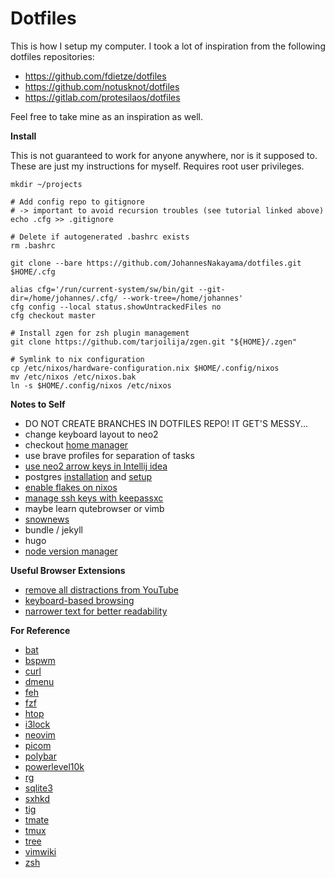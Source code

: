 # Dotfiles

This is how I setup my computer.
I took a lot of inspiration from the following dotfiles repositories:

* https://github.com/fdietze/dotfiles
* https://github.com/notusknot/dotfiles
* https://gitlab.com/protesilaos/dotfiles

Feel free to take mine as an inspiration as well.


**Install**

This is not guaranteed to work for anyone anywhere, nor is it supposed to.
These are just my instructions for myself.
Requires root user privileges.

```
mkdir ~/projects

# Add config repo to gitignore
# -> important to avoid recursion troubles (see tutorial linked above)
echo .cfg >> .gitignore

# Delete if autogenerated .bashrc exists
rm .bashrc

git clone --bare https://github.com/JohannesNakayama/dotfiles.git $HOME/.cfg

alias cfg='/run/current-system/sw/bin/git --git-dir=/home/johannes/.cfg/ --work-tree=/home/johannes'
cfg config --local status.showUntrackedFiles no
cfg checkout master

# Install zgen for zsh plugin management
git clone https://github.com/tarjoilija/zgen.git "${HOME}/.zgen"

# Symlink to nix configuration
cp /etc/nixos/hardware-configuration.nix $HOME/.config/nixos
mv /etc/nixos /etc/nixos.bak
ln -s $HOME/.config/nixos /etc/nixos
```

<!-- * install: -->
<!---->
<!-- ``` -->
<!-- sudo apt install \ -->
<!--     bat \ -->
<!--     bspwm \ -->
<!--     curl \ -->
<!--     dmenu \ -->
<!--     feh \ -->
<!--     fzf \ -->
<!--     git \ -->
<!--     htop \ -->
<!--     i3lock \ -->
<!--     imagemagick \ -->
<!--     neovim \ -->
<!--     picom \ -->
<!--     polybar \ -->
<!--     postgresql \ -->
<!--     postgresql-client \ -->
<!--     postgresql-contrib \ -->
<!--     python3-pip \ -->
<!--     ripgrep \ -->
<!--     sqlite3 \ -->
<!--     sxhkd \ -->
<!--     tig \ -->
<!--     tmate \ -->
<!--     tmux \ -->
<!--     tree \ -->
<!--     zsh \ -->
<!-- ``` -->
<!---->

<!-- * install: -->
<!--     * [brave browser](https://brave.com/linux/) -->
<!--     * [docker](https://docs.docker.com/engine/install/ubuntu/) -->

<!-- * [setup git](https://docs.github.com/en/get-started/quickstart/set-up-git) -->
<!--     * [setup authentication](https://docs.github.com/en/authentication/connecting-to-github-with-ssh/generating-a-new-ssh-key-and-adding-it-to-the-ssh-agent) -->
<!--     * [add ssh keys to github and gitlab](https://docs.github.com/en/authentication/connecting-to-github-with-ssh/adding-a-new-ssh-key-to-your-github-account) -->

<!-- * set login shell to zsh: -->
<!---->
<!-- ``` -->
<!-- chsh -s /bin/zsh -->
<!-- ``` -->

<!-- * [install dotfiles](https://www.atlassian.com/git/tutorials/dotfiles): -->
<!---->
<!-- ``` -->
<!-- alias config='/usr/bin/git --git-dir=$HOME/.cfg --work-tree=$HOME' -->
<!-- echo .cfg >> .gitignore  #  important to avoid recursion troubles (see tutorial linked above) -->
<!-- rm .bashrc  #  if autogenerated .bashrc exists -->
<!-- git clone --bare git@github.com:JohannesNakayama/dotfiles.git $HOME/.cfg -->
<!-- config checkout master -->
<!-- config config --local status.showUntrackedFiles no -->
<!-- ``` -->

<!-- * install into `~/utilities`: -->
  <!-- * [alacritty](https://alacritty.org/) -->
  <!-- * [diff-so-fancy](https://github.com/so-fancy/diff-so-fancy) -->
  <!-- * [zgen](https://github.com/tarjoilija/zgen) -->

<!-- * pip environments: -->
<!---->
<!-- ``` -->
<!-- pip3 install pipenv -->
<!-- ``` -->

<!-- * install: -->
<!--     * [Julia](https://julialang.org/) -->
<!--     * R / RStudio -->

**Notes to Self**

* DO NOT CREATE BRANCHES IN DOTFILES REPO! IT GET'S MESSY...
* change keyboard layout to neo2
* checkout [home manager](https://nixos.wiki/wiki/Home_Manager)
* use brave profiles for separation of tasks
* [use neo2 arrow keys in Intellij idea](https://youtrack.jetbrains.com/issue/IDEA-256569#focus=Comments-27-4579814.0-0)
* postgres [installation](https://adamtheautomator.com/install-postgresql-on-a-ubuntu/) and [setup](https://www3.ntu.edu.sg/home/ehchua/programming/sql/PostgreSQL_GetStarted.html)
* [enable flakes on nixos](https://nixos-and-flakes.thiscute.world/nixos-with-flakes/nixos-with-flakes-enabled)
* [manage ssh keys with keepassxc](https://ferrario.me/using-keepassxc-to-manage-ssh-keys/)
* maybe learn qutebrowser or vimb
* [snownews](https://github.com/msharov/snownews)
* bundle / jekyll
* hugo
* [node version manager](https://github.com/nvm-sh/nvm)

**Useful Browser Extensions**

* [remove all distractions from YouTube](https://unhook.app/)
* [keyboard-based browsing](https://chromewebstore.google.com/detail/vimium/dbepggeogbaibhgnhhndojpepiihcmeb?hl=de%2F)
* [narrower text for better readability](https://chromewebstore.google.com/detail/narrower/jfjaedekncgddegockpigkkpgkhaoljg?hl=de%2F)

**For Reference**

* [bat](https://github.com/sharkdp/bat)
* [bspwm](https://github.com/baskerville/bspwm)
* [curl](https://curl.se/)
* [dmenu](https://wiki.archlinux.org/title/dmenu)
* [feh](https://feh.finalrewind.org/)
* [fzf](https://github.com/junegunn/fzf)
* [htop](https://htop.dev/)
* [i3lock](https://github.com/i3/i3lock)
* [neovim](https://neovim.io/)
* [picom](https://github.com/yshui/picom)
* [polybar](https://github.com/polybar/polybar)
* [powerlevel10k](https://github.com/romkatv/powerlevel10k#zgen)
* [rg](https://github.com/BurntSushi/ripgrep)
* [sqlite3](https://www.sqlite.org/index.html)
* [sxhkd](https://github.com/baskerville/sxhkd)
* [tig](https://jonas.github.io/tig/)
* [tmate](https://tmate.io/)
* [tmux](https://github.com/tmux/tmux/wiki)
* [tree](https://linux.die.net/man/1/tree)
* [vimwiki](https://github.com/vimwiki/vimwiki)
* [zsh](https://gist.github.com/derhuerst/12a1558a4b408b3b2b6e)

